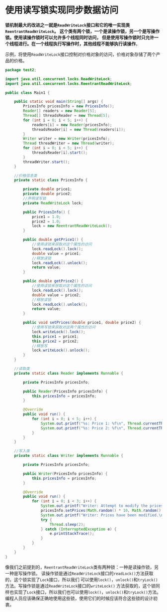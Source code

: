 使用读写锁实现同步数据访问
==============================================================
**锁机制最大的改进之一就是`ReadWriteLock`接口和它的唯一实现类`ReentrantReadWriteLock`。
这个类有两个锁，一个是读操作锁，另一个是写操作锁。使用读操作锁时可以允许多个线程同时访问，
但是使用写操作锁时只允许一个线程进行。在一个线程执行写操作时，其他线程不能够执行读操作**。

示例，将使用`ReadWriteLock`接口控制对价格对象的访问，价格对象存储了两个产品的价格。
```java
package test2;

import java.util.concurrent.locks.ReadWriteLock;
import java.util.concurrent.locks.ReentrantReadWriteLock;

public class Main1 {

    public static void main(String[] args) {
        PricesInfo pricesInfo = new PricesInfo();
        Reader[] readers = new Reader[5];
        Thread[] threadsReader = new Thread[5];
        for (int i = 0; i < 5; i++) {
            readers[i] = new Reader(pricesInfo);
            threadsReader[i] = new Thread(readers[i]);
        }
        Writer writer = new Writer(pricesInfo);
        Thread threadWriter = new Thread(writer);
        for (int i = 0; i < 5; i++) {
            threadsReader[i].start();
        }
        threadWriter.start();
    }

    //价格信息类
    private static class PricesInfo {

        private double price1;
        private double price2;
        //声明读写锁
        private ReadWriteLock lock;

        public PricesInfo() {
            price1 = 1.0;
            price2 = 1.0;
            lock = new ReentrantReadWriteLock();
        }

        public double getPrice1() {
            //使用读锁来获取对这个属性的访问
            lock.readLock().lock();
            double value = price1;
            //释放读锁
            lock.readLock().unlock();
            return value;
        }

        public double getPrice2() {
            //使用读锁来获取对这个属性的访问
            lock.readLock().lock();
            double value = price2;
            //释放读锁
            lock.readLock().unlock();
            return value;
        }

        public void setPrices(double price1, double price2) {
            //使用写锁来获取对这两个属性的访问
            lock.writeLock().lock();
            this.price1 = price1;
            this.price2 = price2;
            //释放写
            lock.writeLock().unlock();
        }
    }

    //读取类
    private static class Reader implements Runnable {

        private PricesInfo pricesInfo;

        public Reader(PricesInfo pricesInfo) {
            this.pricesInfo = pricesInfo;
        }

        @Override
        public void run() {
            for (int i = 0; i < 5; i++) {
                System.out.printf("%s: Price 1: %f\n", Thread.currentThread().getName(), pricesInfo.getPrice1());
                System.out.printf("%s: Price 2: %f\n", Thread.currentThread().getName(), pricesInfo.getPrice2());
            }
        }
    }

    //写入类
    private static class Writer implements Runnable {

        private PricesInfo pricesInfo;

        public Writer(PricesInfo pricesInfo) {
            this.pricesInfo = pricesInfo;
        }

        @Override
        public void run() {
            for (int i = 0; i < 3; i++) {
                System.out.printf("Writer: Attempt to modify the prices.\n");
                pricesInfo.setPrices(Math.random() * 10, Math.random() * 8);
                System.out.printf("Writer: Prices have been modified.\n");
                try {
                    Thread.sleep(2);
                } catch (InterruptedException e) {
                    e.printStackTrace();
                }
            }
        }
    }
}
```
像我们之前提到的，`ReentrantReadWriteLock`类有两种锁：一种是读操作锁，另一种是写操作锁。
读操作锁是通过`ReadWriteLock`接口的`readLock()`方法获取的，这个锁实现了`Lock`接口，所以我们
可以使用`lock()`，`unlock()`和`tryLock()`方法。写操作锁是通过`ReadWriteLock`接口的`writeLock()`
方法获取的，这个锁同样也实现了`Lock`接口，所以我们也可以使用`lock()`，`unlock()`和`tryLock()`方法。
编程人员应该确保正确地使用这些锁，使用它们的时候应该符合这些锁的设计初衷。
